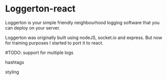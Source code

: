 # Loggerton-react
Loggerton is your simple friendly neighbourhood logging software that you can deploy on your server.

Loggerton was originally built using nodeJS, socket.io and express. But now for training purposes I started to port it to react.

#TODO:
support for multiple logs

hashtags

styling
